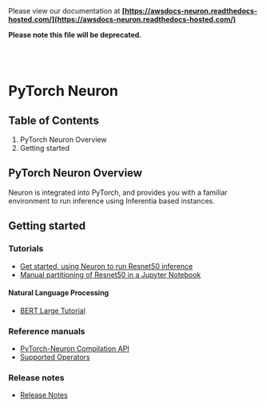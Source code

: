 </br>
</br>

Please view our documentation at **[https://awsdocs-neuron.readthedocs-hosted.com/](https://awsdocs-neuron.readthedocs-hosted.com/)** 

**Please note this file will be deprecated.**

</br>
</br>



# PyTorch Neuron

## Table of Contents

1. PyTorch Neuron Overview
2. Getting started

## PyTorch Neuron Overview
Neuron is integrated into PyTorch, and provides you with a familiar environment to run inference using Inferentia based instances.

## Getting started 

### Tutorials
* [Get started, using Neuron to run Resnet50 inference](../../src/pytorch/getting_started.md)
* [Manual partitioning of Resnet50 in a Jupyter Notebook](./tutorial-manual-partitioning.md) 

#### Natural Language Processing
* [BERT Large Tutorial](../../src/examples/pytorch/bert_tutorial/README.md)

### Reference manuals
* [PyTorch-Neuron Compilation API](./api-compilation-python-api.md)
* [Supported Operators](../../release-notes/neuron-cc-ops/neuron-cc-ops-pytorch.md)

### Release notes
* [Release Notes](../../release-notes/torch-neuron.md )
